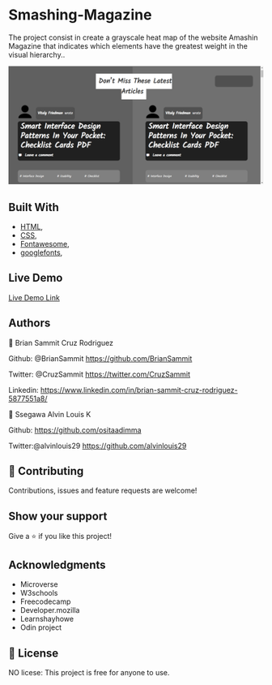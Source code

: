 # Smashing-Magazine

The project consist in create a grayscale heat map of the website Amashin Magazine that indicates which elements have the greatest weight in the visual hierarchy..

![screenshot](./screenshot.png)

## Built With

- [HTML](https://developer.mozilla.org/en-US/docs/Web/HTML),
- [CSS](https://www.w3schools.com/css/),
- [Fontawesome](https://fontawesome.com/),
- [googlefonts](https://fonts.google.com/),

## Live Demo

[Live Demo Link](https://rawcdn.githack.com/BrianSammit/Smashing-Magazine/a4f4fbebc6d61f343f92dd3fe9fd13a018267c77/index.html)

## Authors

👤 Brian Sammit Cruz Rodriguez

Github: @BrianSammit https://github.com/BrianSammit

Twitter: @CruzSammit https://twitter.com/CruzSammit

Linkedin: https://www.linkedin.com/in/brian-sammit-cruz-rodriguez-5877551a8/

👤 Ssegawa Alvin Louis K

Github: https://github.com/ositaadimma

Twitter:@alvinlouis29 https://github.com/alvinlouis29

## 🤝 Contributing

Contributions, issues and feature requests are welcome!

## Show your support

Give a ⭐️ if you like this project!

## Acknowledgments

- Microverse
- W3schools
- Freecodecamp
- Developer.mozilla
- Learnshayhowe
- Odin project

## 📝 License

NO licese: This project is free for anyone to use.

